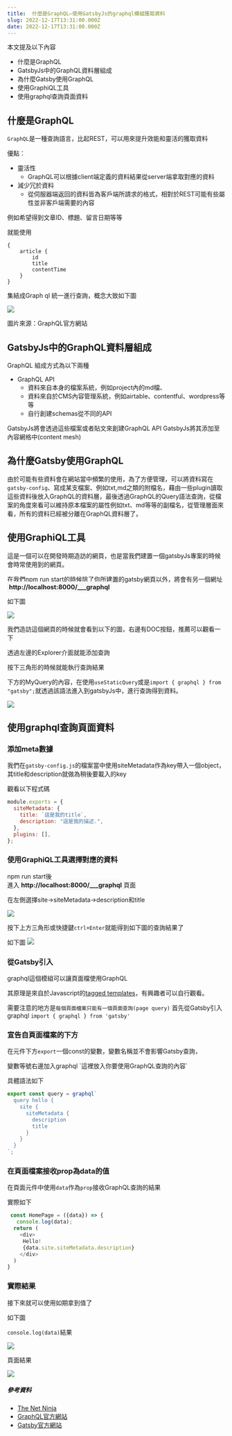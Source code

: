 ```yaml
---
title:  什麼是GraphQL—使用GatsbyJs的graphql模組獲取資料
slug: 2022-12-17T13:31:00.000Z
date: 2022-12-17T13:31:00.000Z
---
```

<style> 
.rem25{
font-size:2.5rem;
}
.rem40{
font-size:4.0rem;
}
.rem50{
  font-size:5.0rem;
}
@media (max-width: 576px) {
  .rem25{
    font-size:2rem;
  }
  .rem40{
    font-size:3.0rem;
  }
  .rem50{
    font-size:3.5rem;
  }
}
.red {
color:red;
}
.blue{
color:blue;
}
.code{
background-color:#f7f7f7;
padding :4px;
font-size:0.9rem;
font-weight:700;
}
</style>

本文提及以下內容

- 什麼是GraphQL
- GatsbyJs中的GraphQL資料層組成
- 為什麼Gatsby使用GraphQL 
- 使用GraphiQL工具
- 使用graphql查詢頁面資料

## 什麼是GraphQL

`GraphQL`是一種查詢語言，比起REST，可以用來提升效能和靈活的獲取資料

優點：
- 靈活性
  - GraphQL可以根據client端定義的資料結果從server端拿取對應的資料
- 減少冗於資料
  - 從伺服器端返回的資料皆為客戶端所請求的格式，相對於REST可能有些屬性並非客戶端需要的內容

例如希望得到文章ID、標題、留言日期等等

就能使用
```
{
    article {
        id
        title 
        contentTime
    }
}
```

集結成Graph ql 統一進行查詢，概念大致如下圖

![](https://i.imgur.com/C4StvId.png)

圖片來源：GraphQL官方網站

## GatsbyJs中的GraphQL資料層組成
GraphQL 組成方式為以下兩種

- GraphQL API 
  - 資料來自本身的檔案系統，例如project內的md檔、
  - 資料來自於CMS內容管理系統，例如airtable、contentful、wordpress等等
  - 自行創建schemas從不同的API

GatsbyJs將會透過這些檔案或者貼文來創建GraphQL API
GatsbyJs將其添加至內容網格中(content mesh)


## 為什麼Gatsby使用GraphQL

由於可能有些資料會在網站當中頻繁的使用，為了方便管理，可以將資料寫在`gatsby-config`、寫成某支檔案、例如txt,md之類的附檔名，藉由一些plugin讀取這些資料後放入GraphQL的資料層，最後透過GraphQL的Query語法查詢，從檔案的角度來看可以維持原本檔案的屬性例如txt、md等等的副檔名，從管理層面來看，所有的資料已經被分離在GraphQL資料層了。

## 使用GraphiQL工具

這是一個可以在開發時期造訪的網頁，也是當我們建置一個gatsbyJs專案的時候會時常使用到的網頁。

在我們npm run start的時候除了你所建置的gatsby網頁以外，將會有另一個網址<span class="code">http://localhost:8000/___graphql</span>

如下圖

![](https://i.imgur.com/MudrsMb.png)


我們造訪這個網頁的時候就會看到以下的圖，右邊有DOC按鈕，推薦可以觀看一下

透過左邊的Explorer介面就能添加查詢

按下三角形的時候就能執行查詢結果

下方的MyQuery的內容，在使用`useStaticQuery`或是`import { graphql } from "gatsby";`就透過該語法進入到gatsbyJs中，進行查詢得到資料。

![](https://i.imgur.com/6D2uj6c.png)


## 使用graphql查詢頁面資料

### 添加meta數據

我們在`gatsby-config.js`的檔案當中使用siteMetadata作為key帶入一個object，其title和description就做為稍後要載入的key

觀看以下程式碼

```javascript
module.exports = {
  siteMetadata: {
    title: `這是我的title`,
    description: "這是我的描述.",
  },
  plugins: [],
};
```

### 使用GraphiQL工具選擇對應的資料

npm run start後
<br>
進入<span class="code">http://localhost:8000/___graphql</span>頁面

在左側選擇site→siteMetadata→description和title

![](https://i.imgur.com/wwBiiEa.png)

按下上方三角形或快捷鍵`ctrl+Enter`就能得到如下圖的查詢結果了

如下圖
![](https://i.imgur.com/s4ARHB4.png)

### 從Gatsby引入

graphql這個模組可以讓頁面檔使用GraphQL

其原理是來自於Javascript的[tagged templates](https://developer.mozilla.org/en-US/docs/Web/JavaScript/Reference/Template_literals#tagged_templates)，有興趣者可以自行觀看。

需要注意的地方是`每個頁面檔案只能有一個頁面查詢(page query)`
首先從Gatsby引入graphql
`import { graphql } from 'gatsby'`

### 宣告自頁面檔案的下方

在元件下方`export`一個const的變數，變數名稱並不會影響Gatsby查詢，

變數等號右邊加入graphql \`這裡放入你要使用GraphQL查詢的內容\`

具體語法如下

```javascript
export const query = graphql`
  query hello {
    site {
      siteMetadata {
        description
        title
      }
    }
  }
`;
```

### 在頁面檔案接收prop為data的值

在頁面元件中使用`data`作為`prop`接收GraphQL查詢的結果

實際如下

```javascript
 const HomePage = ({data}) => {
   console.log(data);
  return (
    <div>
     Hello!
     {data.site.siteMetadata.description}
    </div>
  )
}
```

### 實際結果

接下來就可以使用如期拿到值了

如下圖

`console.log(data)`結果

![](https://i.imgur.com/F6glYWV.png)

頁面結果

![](https://i.imgur.com/EpT4xvt.png)

##### 參考資料
- [The Net Ninja](https://www.youtube.com/c/TheNetNinja)
- [GraphQL官方網站](https://graphql.org/)
- [Gatsby官方網站](https://www.gatsbyjs.com/)

